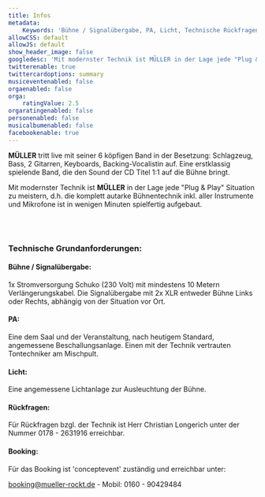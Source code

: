 ```yaml
---
title: Infos
metadata:
    Keywords: 'Bühne / Signalübergabe, PA, Licht, Technische Rückfragen, Booking'
allowCSS: default
allowJS: default
show_header_image: false
googledesc: 'Mit modernster Technik ist MÜLLER in der Lage jede "Plug & Play" Situation zu meistern, d.h. die komplett autarke Bühnentechnik inkl. aller Instrumente und Mikrofone ist in wenigen Minuten spielfertig aufgebaut.'
twitterenable: true
twittercardoptions: summary
musiceventenabled: false
orgaenabled: false
orga:
    ratingValue: 2.5
orgaratingenabled: false
personenabled: false
musicalbumenabled: false
facebookenable: true
---
```


**MÜLLER** tritt live mit seiner 6 köpfigen Band in der Besetzung:
Schlagzeug, Bass, 2 Gitarren, Keyboards, Backing-Vocalistin auf. Eine erstklassig spielende Band, die den Sound der CD Titel 1:1 auf die Bühne bringt.

Mit modernster Technik ist **MÜLLER** in der Lage jede "Plug & Play" Situation zu meistern, d.h. die komplett autarke Bühnentechnik inkl. aller Instrumente und Mikrofone ist in wenigen Minuten spielfertig aufgebaut.

<br>
<br>

### Technische Grundanforderungen:

#### Bühne / Signalübergabe:
1x Stromversorgung Schuko (230 Volt) mit mindestens 10 Metern Verlängerungskabel. Die Signalübergabe mit 2x XLR entweder Bühne Links oder Rechts, abhängig von der Situation vor Ort.

#### PA:
Eine dem Saal und der Veranstaltung, nach heutigem Standard, angemessene Beschallungsanlage. Einen mit der Technik vertrauten Tontechniker am Mischpult.

#### Licht:
Eine angemessene Lichtanlage zur Ausleuchtung der Bühne.

#### Rückfragen:
Für Rückfragen bzgl. der Technik ist Herr Christian Longerich unter der Nummer 0178 - 2631916 erreichbar.

#### Booking:
Für das Booking ist 'conceptevent' zuständig und erreichbar unter: 

booking@mueller-rockt.de - Mobil: 0160 - 90429484
